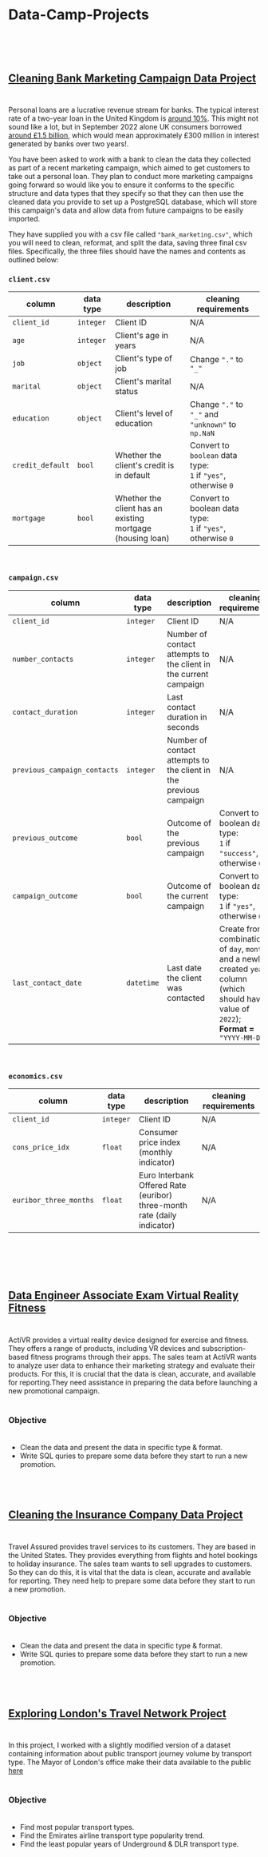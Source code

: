 # Data-Camp-Projects <br/><br/><br/>

## [Cleaning Bank Marketing Campaign Data Project](https://github.com/zaid638/Data-Camp-Projects/tree/main/Cleaning%20Bank%20Marketing%20Campaign%20Data%20Project) <br/><br/>

Personal loans are a lucrative revenue stream for banks. The typical interest rate of a two-year loan in the United Kingdom is [around 10%](https://www.experian.com/blogs/ask-experian/whats-a-good-interest-rate-for-a-personal-loan/). This might not sound like a lot, but in September 2022 alone UK consumers borrowed [around £1.5 billion](https://www.ukfinance.org.uk/system/files/202212/Household%20Finance%20Review%202022%20Q3-%20Final.pdf), which would mean approximately £300 million in interest generated by banks over two years!. <br/>

You have been asked to work with a bank to clean the data they collected as part of a recent marketing campaign, which aimed to get customers to take out a personal loan. They plan to conduct more marketing campaigns going forward so would like you to ensure it conforms to the specific structure and data types that they specify so that they can then use the cleaned data you provide to set up a PostgreSQL database, which will store this campaign's data and allow data from future campaigns to be easily imported. <br/>

They have supplied you with a csv file called `"bank_marketing.csv"`, which you will need to clean, reformat, and split the data, saving three final csv files. Specifically, the three files should have the names and contents as outlined below: <br/>

### `client.csv`

| column | data type | description | cleaning requirements |
|--------|-----------|-------------|-----------------------|
| `client_id` | `integer` | Client ID | N/A |
| `age` | `integer` | Client's age in years | N/A |
| `job` | `object` | Client's type of job | Change `"."` to `"_"` |
| `marital` | `object` | Client's marital status | N/A |
| `education` | `object` | Client's level of education | Change `"."` to `"_"` and `"unknown"` to `np.NaN` |
| `credit_default` | `bool` | Whether the client's credit is in default | Convert to `boolean` data type:<br> `1` if `"yes"`, otherwise `0` |
| `mortgage` | `bool` | Whether the client has an existing mortgage (housing loan) | Convert to boolean data type:<br> `1` if `"yes"`, otherwise `0` |

<br/>

### `campaign.csv`

| column | data type | description | cleaning requirements |
|--------|-----------|-------------|-----------------------|
| `client_id` | `integer` | Client ID | N/A |
| `number_contacts` | `integer` | Number of contact attempts to the client in the current campaign | N/A |
| `contact_duration` | `integer` | Last contact duration in seconds | N/A |
| `previous_campaign_contacts` | `integer` | Number of contact attempts to the client in the previous campaign | N/A |
| `previous_outcome` | `bool` | Outcome of the previous campaign | Convert to boolean data type:<br> `1` if `"success"`, otherwise `0`. |
| `campaign_outcome` | `bool` | Outcome of the current campaign | Convert to boolean data type:<br> `1` if `"yes"`, otherwise `0`. |
| `last_contact_date` | `datetime` | Last date the client was contacted | Create from a combination of `day`, `month`, and a newly created `year` column (which should have a value of `2022`); <br> **Format =** `"YYYY-MM-DD"` |

<br/>

### `economics.csv`

| column | data type | description | cleaning requirements |
|--------|-----------|-------------|-----------------------|
| `client_id` | `integer` | Client ID | N/A |
| `cons_price_idx` | `float` | Consumer price index (monthly indicator) | N/A |
| `euribor_three_months` | `float` | Euro Interbank Offered Rate (euribor) three-month rate (daily indicator) | N/A | <br/><br/>

<br/><br/><br/><br/>

## [Data Engineer Associate Exam Virtual Reality Fitness](https://github.com/zaid638/Data-Camp-Projects/tree/main/Cleaning%20the%20Insurance%20Company%20Data%20Project) <br/><br/>

ActiVR provides a virtual reality device designed for exercise and fitness. They offers a range of products, including VR devices and subscription-based fitness programs through their apps. The sales team at ActiVR wants to analyze user data to enhance their marketing strategy and evaluate their products. For this, it is crucial that the data is clean, accurate, and available for reporting.They need assistance in preparing the data before launching a new promotional campaign. <br/><br/>

### Objective <br/><br/>

* Clean the data and present the data in specific type & format. <br/>
* Write SQL quries to prepare some data before they start to run a new promotion. <br/><br/><br/><br/>

## [Cleaning the Insurance Company Data Project](https://github.com/zaid638/Data-Camp-Projects/tree/main/Cleaning%20the%20Insurance%20Company%20Data%20Projecthttps://github.com/zaid638/Data-Camp-Projects/tree/main/Cleaning%20the%20Insurance%20Company%20Data%20Project) <br/><br/>

Travel Assured provides travel services to its customers. They are based in the United States. They provides everything from flights and hotel bookings to holiday insurance. The sales team wants to sell upgrades to customers. So they can do this, it is vital that the data is clean, accurate and available for reporting. They need help to prepare some data before they start to run a new promotion. <br/><br/>

### Objective <br/><br/>

* Clean the data and present the data in specific type & format. <br/>
* Write SQL quries to prepare some data before they start to run a new promotion. <br/><br/><br/><br/>

## [Exploring London's Travel Network Project](https://github.com/zaid638/Data-Camp-Projects/tree/main/Exploring%20London's%20Travel%20Network%20Project) <br/><br/>

In this project, I worked with a slightly modified version of a dataset containing information about public transport journey volume by transport type.
The Mayor of London's office make their data available to the public [here](https://data.london.gov.uk/dataset) <br/><br/>

### Objective <br/><br/>

* Find most popular transport types.<br/>
* Find the Emirates airline transport type popularity trend.<br/>
* Find the least popular years of Underground & DLR transport type.<br/><br/><br/><br/>

